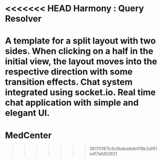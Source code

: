<<<<<<< HEAD
Harmony : Query Resolver
=========

A template for a split layout with two sides. When clicking on a half in the initial view, the layout moves into the respective direction with some transition effects. Chat system integrated using socket.io. Real time chat application with simple and elegant UI.
=======
# MedCenter
>>>>>>> 38170187b3c0bdea8eb018b2af61ed17afd52921
